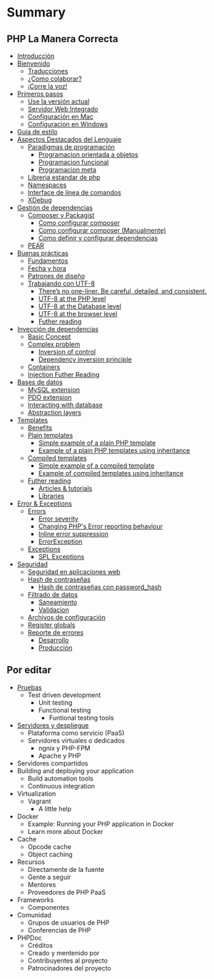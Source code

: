 # Summary

## PHP La Manera Correcta

* [Introducción](README.md)
* [Bienvenido](bienvenido.md)
  * [Traducciones](traducciones.md)
  * [¿Como colaborar?](¿como-colaborar.md)
  * [¡Corre la voz!](¡corre-la-voz.md)
* [Primeros pasos](primeros-pasos.md)
  * [Use la versión actual](use-la-versión-actual.md)
  * [Servidor Web Integrado](servidor-web-integrado.md)
  * [Configuración en Mac](configuración-en-mac.md)
  * [Configuracion en Windows](configuracion-en-windows.md)
* [Guía de estilo](guias-de-estilo.md)
* [Aspectos Destacados del Lenguaje](aspectos-destacados-del-lenguaje.md)
  * [Paradigmas de programación](paradigmas-de-programación.md)
    * [Programacion orientada a objetos](programacion-orientada-a-objetos.md)
    * [Programacion funcional](programacion-funcional.md)
    * [Programacion meta](programacion-meta.md)
  * [Libreria estandar de php](libreria-estandar-de-php.md)
  * [Namespaces](namespaces.md)
  * [Interface de linea de comandos](interface-de-linea-de-comandos.md)
  * [XDebug](xdebug.md)
* [Gestión de dependencias](gestion-de-dependencias.md)
  * [Composer y Packagist](composer-y-packagist.md)
    * [Como configurar composer](como-configurar-composer.md)
    * [Como configurar composer \(Manualmente\)](como-configurar-composer-manualmente.md)
    * [Como definir y configurar dependencias](como-definir-y-configurar-dependencias.md)
  * [PEAR](pear.md)
* [Buenas prácticas](buenas-practicas.md)
  * [Fundamentos](fundamentos.md)
  * [Fecha y hora](fecha-y-hora.md)
  * [Patrones de diseño](patrones-de-diseño.md)
  * [Trabajando con UTF-8](trabajando-con-utf-8.md)
    * [There’s no one-liner. Be careful, detailed, and consistent.](theres-no-one-liner-be-careful-detailed-and-consistent.md)
    * [UTF-8 at the PHP level](utf-8-at-the-php-level.md)
    * [UTF-8 at the Database level](utf-8-at-the-database-level.md)
    * [UTF-8 at the browser level](utf-8-at-the-browser-level.md)
    * [Futher reading](futher-reading.md)
* [Inyección de dependencias](inyección-de-dependencias.md)
  * [Basic Concept](basic-concept.md)
  * [Complex problem](complex-problem.md)
    * [Inversion of control](inversion-of-control.md)
    * [Dependency inversion principle](dependency-inversion-principle.md)
  * [Containers](containers.md)
  * [Injection Futher Reading](injection-futher-reading.md)
* [Bases de datos](bases-de-datos.md)
  * [MySQL extension](mysql-extension.md)
  * [PDO extension](pdo-extension.md)
  * [Interacting with database](interacting-with-database.md)
  * [Abstraction layers](abstraction-layers.md)
* [Templates](templates.md)
  * [Benefits](benefits.md)
  * [Plain templates](plain-templates.md)
    * [Simple example of a plain PHP template](simple-example-of-a-plain-php-template.md)
    * [Example of a plain PHP templates using inheritance](example-of-a-plain-php-templates-using-inheritance.md)
  * [Compiled templates](compiled-templates.md)
    * [Simple example of a compiled template](simple-example-of-a-compiled-template.md)
    * [Example of compiled templates using inheritance](example-of-compiled-templates-using-inheritance.md)
  * [Futher reading](fother-reading.md)
    * [Articles & tutorials](articles--tutorials.md)
    * [Libraries](libraries.md)
* [Error & Exceptions](error--exceptions.md)
  * [Errors](errors.md)
    * [Error severity](error-severity.md)
    * [Changing PHP's Error reporting behaviour](changing-phps-error-reporting-behaviour.md)
    * [Inline error suppression](inline-error-suppression.md)
    * [ErrorException](errorexception.md)
  * [Exceptions](exceptions.md)
    * [SPL Exceptions](spl-exceptions.md)
* [Seguridad](seguridad.md)
  * [Seguridad en aplicaciones web](seguridad-en-aplicaciones-web.md)
  * [Hash de contraseñas](hash-de-contraseñas.md)
    * [Hash de contraseñas con password\_hash](hash-de-contraseñas-con-passwordhash.md)
  * [Filtrado de datos](filtrado-de-datos.md)
    * [Saneamiento](saneamiento.md)
    * [Validacion](validacion.md)
  * [Archivos de configuración](archivos-de-configuración.md)
  * [Register globals](register-globals.md)
  * [Reporte de errores](reporte-de-errores.md)
    * [Desarrollo](desarrollo.md)
    * [Producción](producción.md)

## Por editar

* [Pruebas](por-editar/pruebas.md)
  * Test driven development
    * Unit testing
    * Functional testing
      * Funtional testing tools
* [Servidores y despliegue](por-editar/servidores-y-despliegue.md)
  * Plataforma como servicio \(PaaS\)
  * Servidores virtuales o dedicados
    * ngnix y PHP-FPM
    * Apache y PHP
* Servidores compartidos
* Building and deploying your application
  * Build automation tools
  * Continuous integration
* Virtualization
  * Vagrant
    * A little help
* Docker
  * Example: Running your PHP application in Docker
  * Learn more about Docker
* Cache
  * Opcode cache
  * Object caching
* Recursos
  * Directamente de la fuente
  * Gente a seguir
  * Mentores
  * Proveedores de PHP PaaS
* Frameworks
  * Componentes
* Comunidad
  * Grupos de usuarios de PHP
  * Conferencias de PHP
* PHPDoc
  * Créditos
  * Creado y mentenido por
  * Contribuyentes al proyecto
  * Patrocinadores del proyecto

